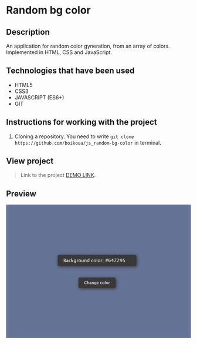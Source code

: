 # Random bg color

## Description

An application for random color gyneration, from an array of colors. Implemented in HTML, CSS and JavaScript.

## Technologies that have been used

- HTML5
- CSS3
- JAVASCRIPT (ES6+)
- GIT

## Instructions for working with the project

1. Cloning a repository. You need to write `git clone https://github.com/boikoua/js_random-bg-color` in terminal.

## View project

> Link to the project
> [DEMO LINK](https://boikoua.github.io/js_random-bg-color/).

## Preview

![Preview](./preview.jpg)

